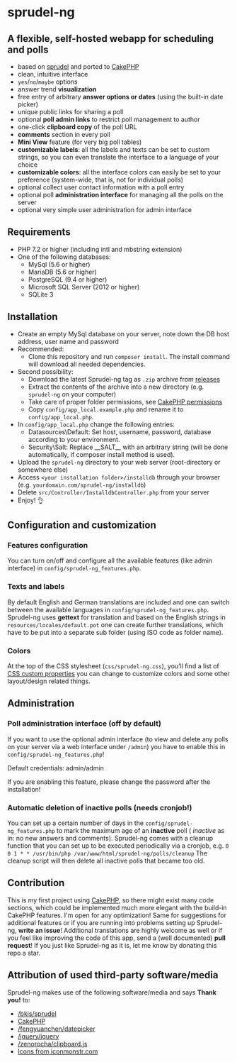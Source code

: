 # sprudel-ng
## A flexible, self-hosted webapp for scheduling and polls

- based on [sprudel](https://github.com/bkis/sprudel) and ported to [CakePHP](https://github.com/cakephp/cakephp)
- clean, intuitive interface
- `yes`/`no`/`maybe` options
- answer trend **visualization**
- free entry of arbitrary **answer options or dates** (using the built-in date picker)
- unique public links for sharing a poll
- optional **poll admin links** to restrict poll management to author
- one-click **clipboard copy** of the poll URL
- **comments** section in every poll
- **Mini View** feature (for very big poll tables)
- **customizable labels**: all the labels and texts can be set to custom strings, so you can even translate the interface to a language of your choice
- **customizable colors**: all the interface colors can easily be set to your preference (system-wide, that is, not for individual polls)
- optional collect user contact information with a poll entry
- optional poll **administration interface** for managing all the polls on the server
- optional very simple user administration for admin interface

## Requirements
- PHP 7.2 or higher (including intl and mbstring extension)
- One of the following databases:
  - MySql (5.6 or higher)
  - MariaDB (5.6 or higher)
  - PostgreSQL (9.4 or higher)
  - Microsoft SQL Server (2012 or higher)
  - SQLite 3

## Installation
- Create an empty MySql database on your server, note down the DB host address, user name and password
- Recommended:
  - Clone this repository and run `composer install`. The install command will download all needed dependencies.
- Second possibility:
  - Download the latest Sprudel-ng tag as `.zip` archive from [releases](https://github.com/ElTh0r0/sprudel-ng/releases)
  - Extract the contents of the archive into a new directory (e.g. `sprudel-ng` on your computer)
  - Take care of proper folder permissions, see [CakePHP permissions](https://book.cakephp.org/4/en/installation.html#permissions)
  - Copy `config/app_local.example.php` and rename it to `config/app_local.php`.
- In `config/app_local.php` change the following entries:
  - Datasources\Default: Set host, username, password, database according to your environment.
  - Security\Salt: Replace \_\_SALT\_\_ with an arbitrary string (will be done automatically, if composer install method is used).
- Upload the `sprudel-ng` directory to your web server (root-directory or somewhere else)
- Access `<your installation folder>/installdb` through your browser (e.g. `yourdomain.com/sprudel-ng/installdb`)
-  Delete `src/Controller/InstalldbController.php` from your server
-  Enjoy! :ok_hand:

## Configuration and customization
### Features configuration
You can turn on/off and configure all the available features (like admin interface) in `config/sprudel-ng_features.php`.
### Texts and labels
By default English and German translations are included and one can switch between the available languages in `config/sprudel-ng_features.php`. Sprudel-ng uses **gettext** for translation and based on the English strings in `resources/locales/default.pot` one can create further translations, which have to be put into a separate sub folder (using ISO code as folder name).
### Colors
At the top of the CSS stylesheet (`css/sprudel-ng.css`), you'll find a list of [CSS custom properties](https://developer.mozilla.org/en-US/docs/Web/CSS/--*) you can change to customize colors and some other layout/design related things.

## Administration
### Poll administration interface (off by default)
If you want to use the optional admin interface (to view and delete any polls on your server via a web interface under `/admin`) you have to enable this in `config/sprudel-ng_features.php`!

Default credentials: admin/admin

If you are enabling this feature, please change the password after the installation!

### Automatic deletion of inactive polls (needs cronjob!)
You can set up a certain number of days in the `config/sprudel-ng_features.php` to mark the maximum age of an **inactive** poll ( *inactive* as in: no new answers and comments). Sprudel-ng comes with a cleanup function that you can set up to be executed periodically via a cronjob, e.g.
`0 0 1 * * /usr/bin/php /var/www/html/sprudel-ng/polls/cleanup`
The cleanup script will then delete all inactive polls that became too old.

## Contribution
This is my first project using [CakePHP](https://cakephp.org), so there might exist many code sections, which could be implemented much more elegant with the build-in CakePHP features. I'm open for any optimization! Same for suggestions for additional features or if you are running into problems setting up Sprudel-ng, **write an issue**! Additional translations are highly welcome as well or if you feel like improving the code of this app, send a (well documented) **pull request**! If you just like Sprudel-ng as it is, let me know by donating this repo a star.

## Attribution of used third-party software/media
Sprudel-ng makes use of the following software/media and says **Thank you!** to:

- [/bkis/sprudel](https://github.com/bkis/sprudel)
- [CakePHP](https://cakephp.org)
- [/fengyuanchen/datepicker](https://github.com/fengyuanchen/datepicker)
- [/jquery/jquery](https://github.com/jquery/jquery)
- [/zenorocha/clipboard.js](https://github.com/zenorocha/clipboard.js)
- [Icons from iconmonstr.com](http://www.iconmonstr.com)

